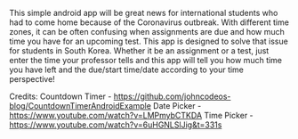 This simple android app will be great news for international students who had to come home because of the Coronavirus outbreak.
With different time zones, it can be often confusing when assignments are due and how much time you have for an upcoming test.
This app is designed to solve that issue for students in South Korea. Whether it be an assignment or a test, just enter the time
your professor tells and this app will tell you how much time you have left and the due/start time/date according to your time 
perspective!

Credits:
Countdown Timer - https://github.com/johncodeos-blog/CountdownTimerAndroidExample
Date Picker - https://www.youtube.com/watch?v=LMPmybCTKDA
Time Picker - https://www.youtube.com/watch?v=6uHGNLSlJig&t=331s
